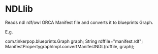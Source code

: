 # NDLlib
Reads ndl rdf/owl ORCA Manifest file and converts it to blueprints Graph.

E.g.

com.tinkerpop.blueprints.Graph graph;
String rdffile="manifest.rdf";
ManifestPropertygraphImpl.convertManifestNDL(rdffile, graph);
